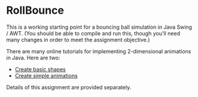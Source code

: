 # RollBounce

This is a working starting point for a bouncing ball simulation in Java Swing / AWT. (You should be able to compile and run this, though you'll need many changes in order to meet the assignment objective.)

There are many online tutorials for implementing 2-dimensional animations in Java. Here are two:
* [Create basic shapes](https://www.youtube.com/watch?v=4YhrmAGpVtI)
* [Create simple animations](https://www.youtube.com/watch?v=I3usNR8JrEE)

Details of this assignment are provided separately.

